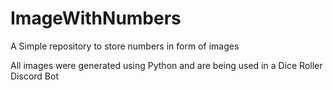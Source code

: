# ImageWithNumbers
A Simple repository to store numbers in form of images


All images were generated using Python and are being used in a Dice Roller Discord Bot
